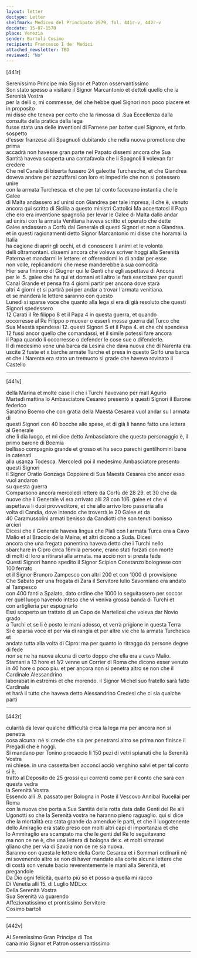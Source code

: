 ```yaml
---
layout: letter
doctype: Letter
shelfmark: Mediceo del Principato 2979, fol. 441r-v, 442r-v
docdate: 15-07-1570
place: Venezia
sender: Bartoli Cosimo
recipient: Francesco I de' Medici
attached_newsletter: TBD
reviewed: "No"
---
```


[441r]  
  
  
Serenissimo Principe mio Signor et Patron osservantissimo  
Son stato spesso a visitare il Signor Marcantonio et dettoli quello che la Serenità Vostra  
per la delli o, mi commesse, del che hebbe quel Signori non poco piacere et in proposito  
mi disse che teneva per certo che la rimossa di .Sua Eccellenza dalla consulta della pratica della lega  
fusse stata una delle inventioni di Farnese per batter quel Signore, et farlo sospetto  
d'esser franzese alli Spagnuoli dubitando che nella nuova promotione che prima  
accadrà non havesse gran parte nel Papato dissemi ancora che Sua  
Santità haveva scoperta una cantafavola che li Spagnoli li volevan far credere  
Che nel Canale di biserta fussero 24 galeotte Turchesche, et che Giandrea  
doveva andare per azzuffarsi con loro et impedirle che non si potessero unire  
con la armata Turchesca. et che per tal conto facevano instantia che le Galee  
di Malta andassero ad unirsi con Giandrea per tale impresa, il che è, venuto  
ancora qui scritto di Sicilia a questo ministri Cattolici Ma accertatosi il Papa  
che ero era inventione spagnolia per levar le Galee di Malta dallo andar  
ad unirsi con la armata Venitiana haveva scritto et operato che dette  
Galee andassero a Corfù dal Generale di questi Signori et non a Giandrea.  
et in questi ragionamenti detto Signor Marcantonio mi disse che horamai la Italia  
ha cagione di aprir gli occhi, et di conoscere li animi et le volontà  
delli oltramontani. dissemi ancora che voleva scriver hoggi alla Serenità  
Paterna et mandarmi le lettere: et offerendomi io di andar per esse  
non volle, replicandomi che mese manderebbe a sua comodità  
Hier sera finirono di Giugner qui le Genti che egli aspettava di Ancona  
per le .5. galee che ha qui et domani et l altro le farà esercitare per questi  
Canal Grande et pensa fra 4 giorni partir per ancona dove starà  
altri 4 giorni et si partirà poi per andar a trovar l'armata venitiana.  
et se manderà le lettere saranno con questo  
Lunedì si sparse voce che quanto alla lega si era di già resoluto che questi Signori spedessero  
12 Carati il Re filippo 8 et il Papa 4 in questa guerra, et quando  
occorresse al Re Filippo o muover o esserli mossa guerra dal Turco che  
Sua Maestà spendessi 12. questi Signori S et il Papa 4. et che chi spendeva  
12 fussi ancor quello che comandassi, et il simile potessi fare ancora  
il Papa quando li occorresse o defender le cose sue o difenderle.  
Il dì medesimo vene una barca da Lesina che dava nuova che di Narenta era  
uscite 2 fuste et x barche armate Turche et presa in questo Golfo una barca  
et che i Narenta era stato un tremuoto si grade che haveva rovinato il Castello  
  
---  

[441v]  
  
  
della Marina et molte case il che i Turchi havevano per mall Agurio  
Martedì mattina lo Ambasciatore Cesareo presentò a questi Signori il Barone federico  
Saratino Boemo che con gratia della Maestà Cesarea vuol andar su l armata di  
questi Signori con 40 bocche alle spese, et di già li hanno fatto una lettera al Generale  
che li dia luogo, et mi dice detto Ambasciatore che questo personaggio è, il primo barone di Boemia  
bellisso compagnio grande et grosso et ha seco parechi gentilhomini bene in catenati  
alla usanza Todesca. Mercoledi poi il medesimo Ambasciatore presento questi Signori  
il Signor Oratio Gonzaga Coppiere di Sua Maestà Cesarea che ancor esso vuol andaron  
su questa guerra  
Comparsono ancora mercoledi lettere da Corfù de 28 29. et 30 che da  
nuove che il Generale vi era arrivato alli 28 con 10̅6. galee et che vi  
aspettava li duoi provveditore, et che allo arrivo loro passeria alla  
volta di Candia, dove intendo che troverrà le 20 Galee et da  
40 Caramussolini armati benisso da Candiotti che son tenuti bonisso  
arcieri  
Dicesi che il Generale haveva lingua che Piali con l armata Turca era a Cavo  
Malio et al Braccio della Maina, et altri dicono a Suda. Dicesi  
ancora che una fregata ponentina haveva detto che i Turchi nello  
sbarchare in Cipro circa 16mila persone, erano stati forzati con morte  
di molti di loro a ritirarsi alla armata. ma acciò non si presta fede  
Questi Signori hanno spedito il Signor Scipion Constanzo bolognese con 100 ferrato  
et il Signor Brunoro Zampesco con altri 200 et con 1000 di provvisione  
Che Sabato per una fregata di Zara il Servitore Iulio Savorniano era andato  
al Tampesco  
con 400 fanti a Spalato, dato ordine che 1000 lo seguitassero per soccor  
rer quel luogo havendo inteso che vi veniva grossa banda di Turchi et  
con artiglieria per espugnarlo  
Essi scoperto un trattato di un Capo de Martellosi che voleva dar Novio grado  
a Turchi et se li è posto le mani adosso, et verrà prigione in questa Terra  
Si è sparsa voce et per via di rangia et per altre vie che la armata Turchesca et  
andata tutta alla volta di Cipro: ma per quanto io ritraggo da persone degne di fede  
non se ne ha nuova alcuna di certo doppo che ella era a cavo Malio.  
Stamani a 13 hore et 1/2 venne un Corrier di Roma che dicono esser venuto  
in 40 hore o poco piu. et per ancora non si penetra altro se non che il Cardinale Alessandrino  
laborabat in estremis et che morendo. il Signor Michel suo fratello sarà fatto Cardinale  
et harà il tutto che haveva detto Alessandrino Credesi che ci sia qualche parti  
  
---  

[442r]  
  
  
cularità da levar qualche difficultà circa la lega ma per ancora non si penetra  
cosa alcuna: né si crede che sia per penetrarsi altro se prima non finisce il  
Pregadi che è hoggi.  
Si mandano per Tonino procaccio li 150 pezi di vetri spianati che la Serenità Vostra  
mi chiese. in una cassetta ben acconci acciò venghino salvi et per tal conto si è,  
tratto al Deposito de 25 grossi qui correnti come per il conto che sarà con questa vedra  
la Serenità Vostra  
Essendo alli .9. passato per Bologna in Poste il Vescovo Annibal Rucellai per Roma  
con la nuova che porta a Sua Santità della rotta data dalle Genti del Re alli  
Ugonotti so che la Serenità vostra ne haranno pieno raguaglio. qui si dice  
che la mortalità era stata grande da amendue le parti, et che il luogotenente  
dello Amiraglio era stato preso con molti altri capi di importanzia et che  
lo Ammiraglio era scampato ma che le genti del Re lo seguitavano  
ma non ce ne è, che una lettera di bologna de x. et molti simaravi  
gliano che per via di Savoia non ce ne sia nuova.  
Saranno con questa le lettere della Corte Cesarea et i Sommari ordinarii né  
mi sovenendo altro se non di haver mandato alla corte alcune lettere che  
di costà son venute bacio reverentemente le mani alla Serenità, et pregandole  
Da Dio ogni felicità, quanto più so et posso a quella mi racco  
Di Venetia alli 15. di Luglio MDLxx  
Della Serenità Vostra  
Sua Serenità va guarendo  
Affezionatissimo et prontissimo Servitore  
Cosimo bartoli  
  
---  

[442v]  
  
  
Al Serenissimo Gran Principe di Tos  
cana mio Signor et Patron osservantissimo  
  
---  


